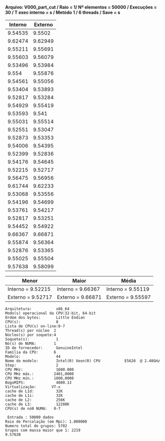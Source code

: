 **Arquivo: V000_part_cut / Raio = 1/ Nº elementos = 50000 / Execuções = 30 / T exec interno = s / Metódo 1 / 6 threads / Save = s**
 
| Interno | Externo |
|---------| ------- |
|9.54535|9.5502|
|9.62474|9.62949|
|9.55211|9.55691|
|9.55603|9.56079|
|9.53496|9.53984|
|9.554|9.55876|
|9.54561|9.55056|
|9.53404|9.53893|
|9.52817|9.53284|
|9.54929|9.55419|
|9.53593|9.541|
|9.55031|9.55514|
|9.52551|9.53047|
|9.52873|9.53353|
|9.54006|9.54395|
|9.52399|9.52836|
|9.54176|9.54645|
|9.52215|9.52717|
|9.56475|9.56956|
|9.61744|9.62233|
|9.53068|9.53556|
|9.54196|9.54699|
|9.53761|9.54217|
|9.52817|9.53251|
|9.54452|9.54922|
|9.66367|9.66871|
|9.55874|9.56364|
|9.52876|9.53365|
|9.55025|9.55504|
|9.57638|9.58099|

|Menor|Maior|Média|
|------|------|------|
|Interno = 9.52215|Interno = 9.66367|Interno = 9.55119|
|Externo = 9.52717|Externo = 9.66871|Externo = 9.55597|
```<code>
Arquitetura:           x86_64
Modo(s) operacional da CPU:32-bit, 64-bit
Ordem dos bytes:       Little Endian
CPU(s):                8
Lista de CPU(s) on-line:0-7
Thread(s) per núcleo  2
Núcleo(s) por soquete:4
Soquete(s):            1
Nó(s) de NUMA:        1
ID de fornecedor:      GenuineIntel
Família da CPU:       6
Modelo:                44
Nome do modelo:        Intel(R) Xeon(R) CPU           E5620  @ 2.40GHz
Step:                  2
CPU MHz:               1600.000
CPU MHz máx.:         2401,0000
CPU MHz mín.:         1600,0000
BogoMIPS:              4800.13
Virtualização:       VT-x
cache de L1d:          32K
cache de L1i:          32K
cache de L2:           256K
cache de L3:           12288K
CPU(s) de nó0 NUMA:   0-7

 Entrada : 50000 dados
Raio de Percolação (em Mpc): 1.000000
Numero total de grupos: 5702 
Grupos com massa maior que 1: 2219 
9.57638